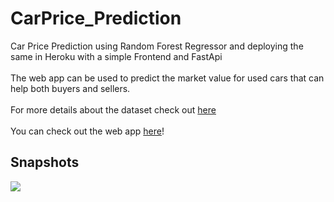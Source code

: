 # CarPrice_Prediction
Car Price Prediction using Random Forest Regressor and deploying the same in Heroku with a simple Frontend and FastApi<br>
<br>
The web app can be used to predict the market value for used cars that can help both buyers and sellers.<br><br>
For more details about the dataset check out [here](https://www.kaggle.com/nehalbirla/vehicle-dataset-from-cardekho)
<br><br>
You can check out the web app [here](https://carprice-prediction1.herokuapp.com/)!

## Snapshots
![](https://github.com/Amal4m41/CarPrice_Prediction/blob/main/carpricepredictionFlask.png)
